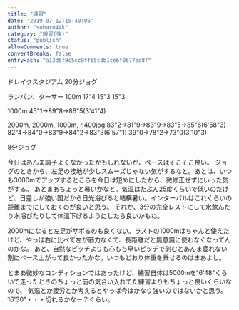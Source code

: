 ```yaml
---
title: "練習"
date: '2019-07-12T15:40:06'
author: "subaru44k"
category: "練習(強)"
status: "publish"
allowComments: true
convertBreaks: false
entryHash: "a13d5f9c5cc9ff65cdb1ce6f0677ed8f"
---
```

ドレイクスタジアム
20分ジョグ

ランパン、ターサー
100m
17"4
15"3
15"3

1000m
45"1→89"8→86"5(3'41"4)

2000m, 2000m, 1000m, r.400jog
83"2→81"9→83"9→83"5→85"6(6'58"3)
82"4→84"0→83"9→84"2→83"3(6'57"1)
39"0→78"2→73"0(3'10"3)

8分ジョグ

今日はあんま調子よくなかったかもしれないが、ペースはそこそこ良い。
ジョグのときから、左足の接地が少しスムーズじゃない気がするなと。あとは、いつも3000mでアップするところを今日は短めにしたから、微修正せずにいった気がする。
あとまあちょっと暑いかなと。気温はたぶん25度くらいで低いのだけど、日差しが強い国だから日光浴びると結構暑い。インターバルはこれくらいの距離までにしておくのが良いと思う。
それか、3分の完全レストにして水飲んだり水浴びたりして体温下げるようにしたら良いかもね。

2000mになると左足がサボるのも良くない。ラストの1000mはちゃんと使えたけど、やっぱ右に比べて左が筋力なくて、長距離だと無意識に使わなくなってんのかな。
あと、自然なピッチよりも心もち早いピッチで刻むとあんま疲れない割にペース上がって良かったかな。いつもどおり体重を乗せるのはまあよし。

とまあ微妙なコンディションではあったけど、練習自体は5000mを16'48"くらいで走ったときのちょっと前の気合い入れてた練習よりもちょっと良いくらいなので、
気温とか疲労とか考えるとやっぱ今はかなり強いのではないかと思う。16'30"・・・切れるかなー&#65311;くらい。

